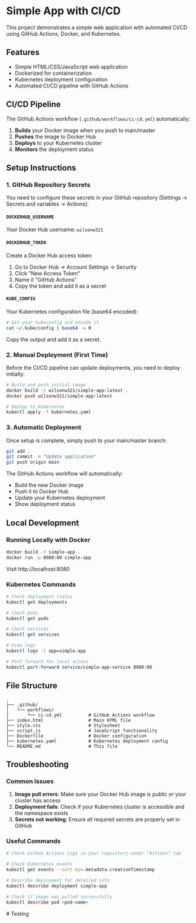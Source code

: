 # Simple App with CI/CD

This project demonstrates a simple web application with automated CI/CD using GitHub Actions, Docker, and Kubernetes.

## Features

- Simple HTML/CSS/JavaScript web application
- Dockerized for containerization
- Kubernetes deployment configuration
- Automated CI/CD pipeline with GitHub Actions

## CI/CD Pipeline

The GitHub Actions workflow (`.github/workflows/ci-cd.yml`) automatically:

1. **Builds** your Docker image when you push to main/master
2. **Pushes** the image to Docker Hub
3. **Deploys** to your Kubernetes cluster
4. **Monitors** the deployment status

## Setup Instructions

### 1. GitHub Repository Secrets

You need to configure these secrets in your GitHub repository (Settings → Secrets and variables → Actions):

#### `DOCKERHUB_USERNAME`

Your Docker Hub username: `wilsonw321`

#### `DOCKERHUB_TOKEN`

Create a Docker Hub access token:

1. Go to Docker Hub → Account Settings → Security
2. Click "New Access Token"
3. Name it "GitHub Actions"
4. Copy the token and add it as a secret

#### `KUBE_CONFIG`

Your Kubernetes configuration file (base64 encoded):

```bash
# Get your kubeconfig and encode it
cat ~/.kube/config | base64 -w 0
```

Copy the output and add it as a secret.

### 2. Manual Deployment (First Time)

Before the CI/CD pipeline can update deployments, you need to deploy initially:

```bash
# Build and push initial image
docker build -t wilsonw321/simple-app:latest .
docker push wilsonw321/simple-app:latest

# Deploy to Kubernetes
kubectl apply -f kubernetes.yaml
```

### 3. Automatic Deployment

Once setup is complete, simply push to your main/master branch:

```bash
git add .
git commit -m "Update application"
git push origin main
```

The GitHub Actions workflow will automatically:

- Build the new Docker image
- Push it to Docker Hub
- Update your Kubernetes deployment
- Show deployment status

## Local Development

### Running Locally with Docker

```bash
docker build -t simple-app .
docker run -p 8080:80 simple-app
```

Visit http://localhost:8080

### Kubernetes Commands

```bash
# Check deployment status
kubectl get deployments

# Check pods
kubectl get pods

# Check services
kubectl get services

# View logs
kubectl logs -l app=simple-app

# Port forward for local access
kubectl port-forward service/simple-app-service 8080:80
```

## File Structure

```
.
├── .github/
│   └── workflows/
│       └── ci-cd.yml          # GitHub Actions workflow
├── index.html                 # Main HTML file
├── style.css                  # Stylesheet
├── script.js                  # JavaScript functionality
├── Dockerfile                 # Docker configuration
├── kubernetes.yaml            # Kubernetes deployment config
└── README.md                  # This file
```

## Troubleshooting

### Common Issues

1. **Image pull errors**: Make sure your Docker Hub image is public or your cluster has access
2. **Deployment fails**: Check if your Kubernetes cluster is accessible and the namespace exists
3. **Secrets not working**: Ensure all required secrets are properly set in GitHub

### Useful Commands

```bash
# Check GitHub Actions logs in your repository under "Actions" tab

# Check Kubernetes events
kubectl get events --sort-by=.metadata.creationTimestamp

# Describe deployment for detailed info
kubectl describe deployment simple-app

# Check if image was pulled successfully
kubectl describe pod <pod-name>
```
#   T e s t i n g  
 
